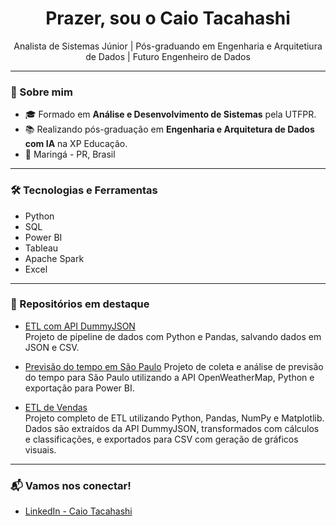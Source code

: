 <h1 align="center">Prazer, sou o Caio Tacahashi</h1>

<p align="center">
   Analista de Sistemas Júnior | Pós-graduando em Engenharia e Arquitetiura de Dados | Futuro Engenheiro de Dados
</p>

---

### 🧠 Sobre mim

- 🎓 Formado em **Análise e Desenvolvimento de Sistemas** pela UTFPR.
- 📚 Realizando pós-graduação em **Engenharia e Arquitetura de Dados com IA** na XP Educação.
- 📍 Maringá - PR, Brasil

---

### 🛠️ Tecnologias e Ferramentas

- Python
- SQL
- Power BI
- Tableau
- Apache Spark
- Excel

---

### 📌 Repositórios em destaque

- [ETL com API DummyJSON](https://github.com/caiotacahashi/etl-dummyjson-pipeline)  
  Projeto de pipeline de dados com Python e Pandas, salvando dados em JSON e CSV.

- [Previsão do tempo em São Paulo](https://github.com/caiotacahashi/previsao-tempo-sphttps://github.com/caiotacahashi/previsao-tempo-sp)
  Projeto de coleta e análise de previsão do tempo para São Paulo utilizando a API OpenWeatherMap, Python e exportação para Power BI.

- [ETL de Vendas](https://github.com/caiotacahashi/ETL-Vendas)  
  Projeto completo de ETL utilizando Python, Pandas, NumPy e Matplotlib.  
  Dados são extraídos da API DummyJSON, transformados com cálculos e classificações, e exportados para CSV com geração de gráficos visuais.  
---

### 📬 Vamos nos conectar!

- [LinkedIn - Caio Tacahashi](https://www.linkedin.com/in/caiotacahashi/)
